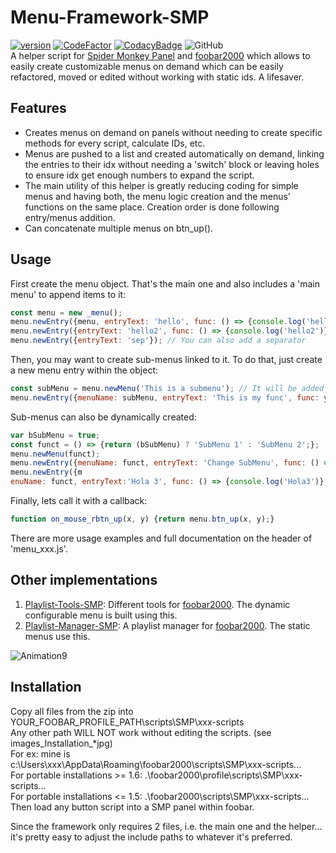 # Menu-Framework-SMP
[![version][version_badge]][changelog]
[![CodeFactor][codefactor_badge]](https://www.codefactor.io/repository/github/regorxxx/Menu-Framework-SMP/overview/main)
[![CodacyBadge][codacy_badge]](https://www.codacy.com/gh/regorxxx/Menu-Framework-SMP/dashboard?utm_source=github.com&amp;utm_medium=referral&amp;utm_content=regorxxx/Playlist-Tools-SMP&amp;utm_campaign=Badge_Grade)
![GitHub](https://img.shields.io/github/license/regorxxx/Menu-Framework-SMP)  
A helper script for [Spider Monkey Panel](https://theqwertiest.github.io/foo_spider_monkey_panel) and [foobar2000](https://www.foobar2000.org) which allows to easily create customizable menus on demand which can be easily refactored, moved or edited without working with static ids. A lifesaver.

## Features
- Creates menus on demand on panels without needing to create specific methods for every script, calculate IDs, etc.  
- Menus are pushed to a list and created automatically on demand, linking the entries to their idx without needing a 'switch' block or leaving holes to ensure idx get enough numbers to expand the script.  
- The main utility of this helper is greatly reducing coding for simple menus and having both, the menu logic creation and the menus' functions on the same place. Creation order is done following entry/menus addition.
- Can concatenate multiple menus on btn_up().

## Usage
First create the menu object. That's the main one and also includes a 'main menu' to append items to it:
```javascript
const menu = new _menu();
menu.newEntry({menu, entryText: 'hello', func: () => {console.log('hello')}}); // Shorthand notation
menu.newEntry({entryText: 'hello2', func: () => {console.log('hello2')}}); // Or omit the menu, to append directly to main one
menu.newEntry({entryText: 'sep'}); // You can also add a separator
```

Then, you may want to create sub-menus linked to it. To do that, just create a new menu entry within the object:
```javascript
const subMenu = menu.newMenu('This is a submenu'); // It will be added just after the last declared entry!
menu.newEntry({menuName: subMenu, entryText: 'This is my func', func: yourFunc);
```

Sub-menus can also be dynamically created:
```javascript
var bSubMenu = true;
const funct = () => {return (bSubMenu) ? 'SubMenu 1' : 'SubMenu 2';};
menu.newMenu(funct);
menu.newEntry({menuName: funct, entryText: 'Change SubMenu', func: () => {bSubMenu = !bSubMenu}});
menu.newEntry({m
enuName: funct, entryText:'Hola 3', func: () => {console.log('Hola3')}, flags: () => {return (bSubMenu) ? MF_STRING : MF_GRAYED}});
```

Finally, lets call it with a callback:
```javascript
function on_mouse_rbtn_up(x, y) {return menu.btn_up(x, y);}
```

There are more usage examples and full documentation on the header of 'menu_xxx.js'.

## Other implementations
 1. [Playlist-Tools-SMP](https://github.com/regorxxx/Playlist-Tools-SMP): Different tools for [foobar2000](https://www.foobar2000.org). The dynamic configurable menu is built using this.
 2. [Playlist-Manager-SMP](https://github.com/regorxxx/Playlist-Manager-SMP): A playlist manager for [foobar2000](https://www.foobar2000.org). The static menus use this.

![Animation9](https://user-images.githubusercontent.com/83307074/116756215-44239480-a9fb-11eb-8489-b56a178c70f4.gif)

## Installation
Copy all files from the zip into YOUR_FOOBAR_PROFILE_PATH\scripts\SMP\xxx-scripts  
Any other path WILL NOT work without editing the scripts. (see images\_Installation_*jpg)  
For ex: mine is c:\Users\xxx\AppData\Roaming\foobar2000\scripts\SMP\xxx-scripts\...  
For portable installations >= 1.6: .\foobar2000\profile\scripts\SMP\xxx-scripts\...  
For portable installations <= 1.5: .\foobar2000\scripts\SMP\xxx-scripts\...  
Then load any button script into a SMP panel within foobar.  

Since the framework only requires 2 files, i.e. the main one and the helper... it's pretty easy to adjust the include paths to whatever it's preferred.

[changelog]: CHANGELOG.md
[version_badge]: https://img.shields.io/github/release/regorxxx/Menu-Framework-SMP.svg
[codacy_badge]: https://api.codacy.com/project/badge/Grade/e04be28637dd40d99fae7bd92f740677
[codefactor_badge]: https://www.codefactor.io/repository/github/regorxxx/Menu-Framework-SMP/badge/main

